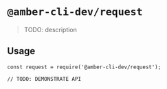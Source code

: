 # `@amber-cli-dev/request`

> TODO: description

## Usage

```
const request = require('@amber-cli-dev/request');

// TODO: DEMONSTRATE API
```
